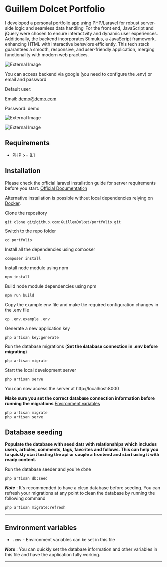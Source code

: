 # Guillem Dolcet Portfolio

I developed a personal portfolio app using PHP/Laravel for robust server-side logic and seamless data handling. For the front end, JavaScript and jQuery were chosen to ensure interactivity and dynamic user experiences. Additionally, the backend incorporates Stimulus, a JavaScript framework, enhancing HTML with interactive behaviors efficiently. This tech stack guarantees a smooth, responsive, and user-friendly application, merging functionality with modern web practices.

![External Image](https://imgur.com/39z3L9F.png)

You can access backend via google (you need to configure the .env) or email and password

Default user:

Email: demo@demo.com

Password: demo

![External Image](https://imgur.com/phRDS00.png)

![External Image](https://imgur.com/zQU98jy.png)

## Requirements

- PHP >= 8.1

## Installation

Please check the official laravel installation guide for server requirements before you start. [Official Documentation](https://laravel.com/docs/5.4/installation#installation)

Alternative installation is possible without local dependencies relying on [Docker](#docker). 

Clone the repository

    git clone git@github.com:GuillemDolcet/portfolio.git

Switch to the repo folder

    cd portfolio

Install all the dependencies using composer

    composer install

Install node module using npm

    npm install

Build node module dependencies using npm

    npm run build

Copy the example env file and make the required configuration changes in the .env file

    cp .env.example .env

Generate a new application key

    php artisan key:generate

Run the database migrations (**Set the database connection in .env before migrating**)

    php artisan migrate

Start the local development server

    php artisan serve

You can now access the server at http://localhost:8000
    
**Make sure you set the correct database connection information before running the migrations** [Environment variables](#environment-variables)

    php artisan migrate
    php artisan serve

## Database seeding

**Populate the database with seed data with relationships which includes users, articles, comments, tags, favorites and follows. This can help you to quickly start testing the api or couple a frontend and start using it with ready content.**

Run the database seeder and you're done

    php artisan db:seed

***Note*** : It's recommended to have a clean database before seeding. You can refresh your migrations at any point to clean the database by running the following command

    php artisan migrate:refresh

----------

## Environment variables

- `.env` - Environment variables can be set in this file

***Note*** : You can quickly set the database information and other variables in this file and have the application fully working.

----------
